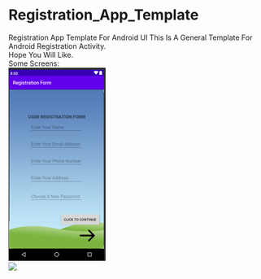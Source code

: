 # Registration_App_Template
Registration App Template For Android UI 
This Is A General Template For Android Registration Activity.  
Hope You Will Like.  
Some Screens:  
![](/help1.PNG)  
![](/help2.PNG)
